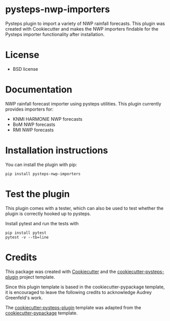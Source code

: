 pysteps-nwp-importers
=====================

Pysteps plugin to import a variety of NWP rainfall forecasts. This plugin was created with Cookiecutter and makes the NWP importers findable for the Pysteps importer functionality after installation.

License
=======
* BSD license

Documentation
=============

NWP rainfall forecast importer using pysteps utilities. This plugin currently provides importers for:
- KNMI HARMONIE NWP forecasts
- BoM NWP forecasts
- RMI NWP forecasts

Installation instructions
=========================

You can install the plugin with pip:

	pip install pysteps-nwp-importers

Test the plugin
===============

This plugin comes with a tester, which can also be used to test whether the plugin is correctly hooked up to pysteps.

Install pytest and run the tests with

	pip install pytest
	pytest -v --tb=line

Credits
=======

This package was created with [Cookiecutter](https://github.com/audreyr/cookiecutter) and the [cookiecutter-pysteps-plugin](https://github.com/audreyfeldroy/cookiecutter-pypackage) project template. 

Since this plugin template is based in the cookiecutter-pypackage template, it is encouraged to leave the following credits to acknowledge Audrey Greenfeld's work.

The [cookiecutter-pysteps-plugin](https://github.com/audreyfeldroy/cookiecutter-pypackage) template was adapted from the [cookiecutter-pypackage](https://github.com/audreyfeldroy/cookiecutter-pypackage) template.
